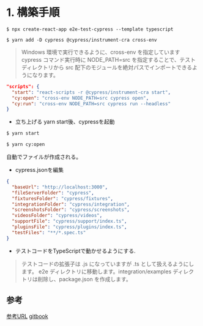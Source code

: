 # 1. 構築手順

`$ npx create-react-app e2e-test-cypress --template typescript`


`$ yarn add -D cypress @cypress/instrument-cra cross-env`

>Windows 環境で実行できるように、cross-env を指定しています
>cypress コマンド実行時に NODE_PATH=src を指定することで、テストディレクトリから src 配下のモジュールを絶対パスでインポートできるようになります。

```json
"scripts": {
  "start": "react-scripts -r @cypress/instrument-cra start",
  "cy:open": "cross-env NODE_PATH=src cypress open",
  "cy:run": "cross-env NODE_PATH=src cypress run --headless"
}
```

- 立ち上げる
yarn start後、cypressを起動

```sh
$ yarn start

$ yarn cy:open
```

自動でファイルが作成される。

- cypress.jsonを編集

```json
{
  "baseUrl": "http://localhost:3000",
  "fileServerFolder": "cypress",
  "fixturesFolder": "cypress/fixtures",
  "integrationFolder": "cypress/integration",
  "screenshotsFolder": "cypress/screenshots",
  "videosFolder": "cypress/videos",
  "supportFile": "cypress/support/index.ts",
  "pluginsFile": "cypress/plugins/index.ts",
  "testFiles": "**/*.spec.ts"
}
```

- テストコードをTypeScriptで動かせるようにする.

>テストコードの拡張子は .js になっていますが .ts として扱えるようにします。
>e2e ディレクトリに移動します。integration/examples ディレクトリは削除し、package.json を作成します。

## 参考

[参考URL](https://www.gixo.jp/blog/16086/)
[gitbook](https://r-ngtm.hatenablog.com/entry/2020/06/18/193235)
